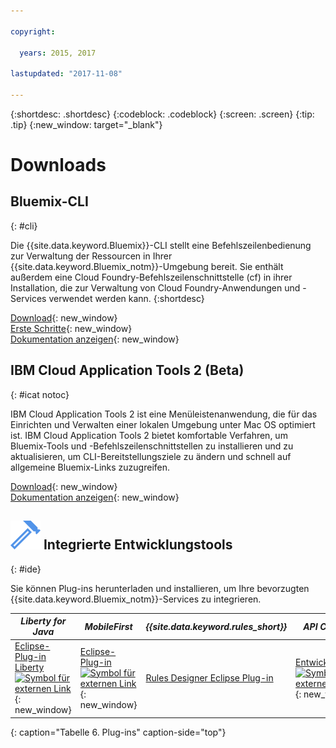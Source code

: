 ```yaml
---

copyright:

  years: 2015, 2017

lastupdated: "2017-11-08"

---
```


{:shortdesc: .shortdesc}
{:codeblock: .codeblock}
{:screen: .screen}
{:tip: .tip}
{:new_window: target="_blank"}

# Downloads 

## Bluemix-CLI
{: #cli}

Die {{site.data.keyword.Bluemix}}-CLI stellt eine Befehlszeilenbedienung zur Verwaltung der Ressourcen in Ihrer {{site.data.keyword.Bluemix_notm}}-Umgebung bereit. Sie enthält außerdem eine Cloud Foundry-Befehlszeilenschnittstelle (cf) in ihrer Installation, die zur Verwaltung von Cloud Foundry-Anwendungen und -Services verwendet werden kann.
{:shortdesc}

[Download](/docs/cli/reference/bluemix_cli/all_versions.html){: new_window} <br>
[Erste Schritte](/docs/cli/reference/bluemix_cli/get_started.html){: new_window} <br>
[Dokumentation anzeigen](/docs/cli/reference/bluemix_cli/bx_cli.html){: new_window} <br>


## IBM Cloud Application Tools 2 (Beta)
{: #icat notoc}

IBM Cloud Application Tools 2 ist eine Menüleistenanwendung, die für das Einrichten und Verwalten einer lokalen Umgebung unter Mac OS optimiert ist. IBM Cloud Application Tools 2 bietet komfortable Verfahren, um Bluemix-Tools und -Befehlszeilenschnittstellen zu installieren und zu aktualisieren, um CLI-Bereitstellungsziele zu ändern und schnell auf allgemeine Bluemix-Links zuzugreifen.

[Download](http://ibm.biz/icat-2-download){: new_window} <br>
[Dokumentation anzeigen](/docs/cli/icat.html){: new_window} <br>


## ![](./images/Integrated_Dev_Tools.svg) Integrierte Entwicklungstools
{: #ide}

Sie können Plug-ins herunterladen und installieren, um Ihre bevorzugten {{site.data.keyword.Bluemix_notm}}-Services zu integrieren.

| *Liberty for Java* | *MobileFirst* | *{{site.data.keyword.rules_short}}* | *API Connect* | *Eclipse Tools for {{site.data.keyword.Bluemix_notm}}* |
|----------|----------|----------|----------|----------|
| [Eclipse-Plug-in Liberty ![Symbol für externen Link](../icons/launch-glyph.svg)](https://developer.ibm.com/wasdev/downloads/liberty-profile-using-eclipse/){: new_window} | [Eclipse-Plug-in ![Symbol für externen Link](../icons/launch-glyph.svg)](https://marketplace.eclipse.org/content/ibm-mobilefirst-platform-studio){: new_window} | [Rules Designer Eclipse Plug-in](/docs/services/rules/index-gentopic1.html#genTopProcId2) | [Entwicklertoolkit ![Symbol für externen Link](../icons/launch-glyph.svg)](/docs/services/apiconnect/creating_apis.html){: new_window} | [{{site.data.keyword.Bluemix_notm}}-Eclipse-Plug-in](/docs/manageapps/eclipsetools/eclipsetools.html) |
{: caption="Tabelle 6. Plug-ins" caption-side="top"}

